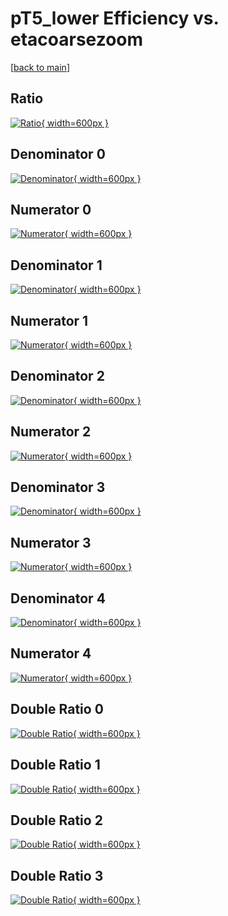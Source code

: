 # pT5_lower Efficiency vs. etacoarsezoom

[[back to main](./)]



## Ratio

[![Ratio](../mtv/var/pT5_lower_loweta_211_1_eff_etacoarsezoom.png){ width=600px }](../mtv/var/pT5_lower_loweta_211_1_eff_etacoarsezoom.pdf)

## Denominator 0

[![Denominator](../mtv/den/pT5_lower_loweta_211_1_eff_etacoarsezoom_den0.png){ width=600px }](../mtv/den/pT5_lower_loweta_211_1_eff_etacoarsezoom_den0.pdf)

## Numerator 0

[![Numerator](../mtv/num/pT5_lower_loweta_211_1_eff_etacoarsezoom_num0.png){ width=600px }](../mtv/num/pT5_lower_loweta_211_1_eff_etacoarsezoom_num0.pdf)

## Denominator 1

[![Denominator](../mtv/den/pT5_lower_loweta_211_1_eff_etacoarsezoom_den1.png){ width=600px }](../mtv/den/pT5_lower_loweta_211_1_eff_etacoarsezoom_den1.pdf)

## Numerator 1

[![Numerator](../mtv/num/pT5_lower_loweta_211_1_eff_etacoarsezoom_num1.png){ width=600px }](../mtv/num/pT5_lower_loweta_211_1_eff_etacoarsezoom_num1.pdf)

## Denominator 2

[![Denominator](../mtv/den/pT5_lower_loweta_211_1_eff_etacoarsezoom_den2.png){ width=600px }](../mtv/den/pT5_lower_loweta_211_1_eff_etacoarsezoom_den2.pdf)

## Numerator 2

[![Numerator](../mtv/num/pT5_lower_loweta_211_1_eff_etacoarsezoom_num2.png){ width=600px }](../mtv/num/pT5_lower_loweta_211_1_eff_etacoarsezoom_num2.pdf)

## Denominator 3

[![Denominator](../mtv/den/pT5_lower_loweta_211_1_eff_etacoarsezoom_den3.png){ width=600px }](../mtv/den/pT5_lower_loweta_211_1_eff_etacoarsezoom_den3.pdf)

## Numerator 3

[![Numerator](../mtv/num/pT5_lower_loweta_211_1_eff_etacoarsezoom_num3.png){ width=600px }](../mtv/num/pT5_lower_loweta_211_1_eff_etacoarsezoom_num3.pdf)

## Denominator 4

[![Denominator](../mtv/den/pT5_lower_loweta_211_1_eff_etacoarsezoom_den4.png){ width=600px }](../mtv/den/pT5_lower_loweta_211_1_eff_etacoarsezoom_den4.pdf)

## Numerator 4

[![Numerator](../mtv/num/pT5_lower_loweta_211_1_eff_etacoarsezoom_num4.png){ width=600px }](../mtv/num/pT5_lower_loweta_211_1_eff_etacoarsezoom_num4.pdf)

## Double Ratio 0

[![Double Ratio](../mtv/ratio/pT5_lower_loweta_211_1_eff_etacoarsezoom_ratio0.png){ width=600px }](../mtv/ratio/pT5_lower_loweta_211_1_eff_etacoarsezoom_ratio0.pdf)

## Double Ratio 1

[![Double Ratio](../mtv/ratio/pT5_lower_loweta_211_1_eff_etacoarsezoom_ratio1.png){ width=600px }](../mtv/ratio/pT5_lower_loweta_211_1_eff_etacoarsezoom_ratio1.pdf)

## Double Ratio 2

[![Double Ratio](../mtv/ratio/pT5_lower_loweta_211_1_eff_etacoarsezoom_ratio2.png){ width=600px }](../mtv/ratio/pT5_lower_loweta_211_1_eff_etacoarsezoom_ratio2.pdf)

## Double Ratio 3

[![Double Ratio](../mtv/ratio/pT5_lower_loweta_211_1_eff_etacoarsezoom_ratio3.png){ width=600px }](../mtv/ratio/pT5_lower_loweta_211_1_eff_etacoarsezoom_ratio3.pdf)

